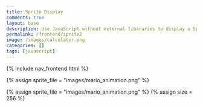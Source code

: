 ```yaml
---
title: Sprite Display
comments: true
layout: base
description: Use JavaScript without external libararies to display a Sprite.
permalink: /frontend/sprite2
image: /images/calculator.png
categories: []
tags: [javascript]
---
```


{% include nav_frontend.html %}

<!---
Sprite files are a collection of images that are combined into a single file 
-->
{% assign sprite_file = "images/mario_animation.png" %}
<!--- Sprite files are a collection of images that are combined into a single file -->
{% assign sprite_file = "images/mario_animation.png" %}
{% assign size = 256 %}

<!--- The <div> tag is used as a division for HTML elements. -->
<div class="row">
  <div class="column">
    <p id="sprite" class="sprite rest"></p>
  </div>
</div>

<!--- Embedded Cascading Style Sheet (CSS) rules, defines how HTML element look --->
<style>
  /* CSS style rules for the elements id's above...
    They all share same sprite properties
  */
  .sprite {
    height: {{size}}px;
    width: {{size}}px;
    background-image: url('{{site.baseurl}}/{{sprite_file}}');
    background-repeat: no-repeat;
  }

  /* background position of element */
  #sprite {
    background-position: 0px 0px;
  }
</style>

<!--- Embedded executable code--->
<script>
  var tID; //this variable used to capture setInterval() task ID
  var position = 0; //start position for the image slicer
  const offset = {{size}}; //offset of images in the sprite
  const steps = offset * 3; //total number of steps in the sprite image
  const interval = 100; //100 ms of interval for the setInterval()
  // row of images in sprite
  const restRow = 0;
  const walkRow = -offset * 2;
  const runRow = -offset * 4;

  function stopAnimate() {  //stop animate task ID
    clearInterval(tID);
  } 

  function startAnimate(row, images) {
    position = 0; // reset position for new animation
    tID = setInterval(() => { // task ID starts with animation interval
      // update backgroundPosition in DOM
      document.getElementById("sprite").style.backgroundPosition = `-${position}px ${row}px`; 
      if (position < steps) { //increment the position by offset on each interval
        position += offset;
      } else { 
        position = 0; 
      }
    }, interval); //time of interval
  } //end of startAnimate()

  window.addEventListener("keydown", (event) => {
    if (event.key === "ArrowRight") {
      if (event.repeat) {
        // run animation
        stopAnimate();
        startAnimate(runRow, 15);
      } else {
        // walk animation
        stopAnimate();
        startAnimate(walkRow, 8);
      }
    } else if (event.key === "ArrowLeft") {
      if (event.repeat) {
        // no animation
        stopAnimate();
      } else {
        // rest animation
        stopAnimate();
        startAnimate(restRow, 15);
      }
    }
  });

</script>
